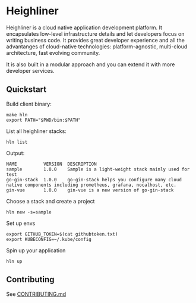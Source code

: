 # Heighliner

Heighliner is a cloud native application development platform.
It encapsulates low-level infrastructure details and let developers focus on writing business code.
It provides great developer experience and all the advantanges of cloud-native technologies:
platform-agnostic, multi-cloud architecture, fast evolving community.

It is also built in a modular approach and you can extend it with more developer services.

## Quickstart

Build client binary:

```shell
make hln
export PATH="$PWD/bin:$PATH"
```

List all heighliner stacks:

```shell
hln list
```

Output:

```shell
NAME          VERSION  DESCRIPTION
sample        1.0.0    Sample is a light-weight stack mainly used for test
go-gin-stack  1.0.0    go-gin-stack helps you configure many cloud native components including prometheus, grafana, nocalhost, etc.
gin-vue       1.0.0    gin-vue is a new version of go-gin-stack
```

Choose a stack and create a project

```shell
hln new -s=sample
```

Set up envs

```
export GITHUB_TOKEN=$(cat githubtoken.txt)
export KUBECONFIG=~/.kube/config
```

Spin up your application

```shell
hln up
```

## Contributing

See [CONTRIBUTING.md](CONTRIBUTING.md)

